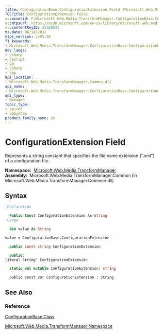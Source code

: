 ```yaml
---
title: ConfigurationBase.ConfigurationExtension Field (Microsoft.Web.Media.TransformManager)
TOCTitle: ConfigurationExtension Field
ms:assetid: F:Microsoft.Web.Media.TransformManager.ConfigurationBase.ConfigurationExtension
ms:mtpsurl: https://msdn.microsoft.com/en-us/library/microsoft.web.media.transformmanager.configurationbase.configurationextension(v=VS.90)
ms:contentKeyID: 35520632
ms.date: 06/14/2012
mtps_version: v=VS.90
f1_keywords:
- Microsoft.Web.Media.TransformManager.ConfigurationBase.ConfigurationExtension
dev_langs:
- csharp
- jscript
- vb
- FSharp
- cpp
api_location:
- Microsoft.Web.Media.TransformManager.Common.dll
api_name:
- Microsoft.Web.Media.TransformManager.ConfigurationBase.ConfigurationExtension
api_type:
- Managed
topic_type:
- apiref
- kbSyntax
product_family_name: VS
---
```


# ConfigurationExtension Field

Represents a string constant that specifies the file name extension (".xml") of a configuration file.

**Namespace:**  [Microsoft.Web.Media.TransformManager](microsoft-web-media-transformmanager-namespace.md)  
**Assembly:**  Microsoft.Web.Media.TransformManager.Common (in Microsoft.Web.Media.TransformManager.Common.dll)

## Syntax

```vb
'Declaration

  Public Const ConfigurationExtension As String
'Usage

  Dim value As String

value = ConfigurationBase.ConfigurationExtension
```

```csharp
  public const string ConfigurationExtension
```

```cpp
  public:
literal String^ ConfigurationExtension
```

``` fsharp
  static val mutable ConfigurationExtension: string
```

```jscript
  public const var ConfigurationExtension : String
```

## See Also

### Reference

[ConfigurationBase Class](configurationbase-class-microsoft-web-media-transformmanager.md)

[Microsoft.Web.Media.TransformManager Namespace](microsoft-web-media-transformmanager-namespace.md)

